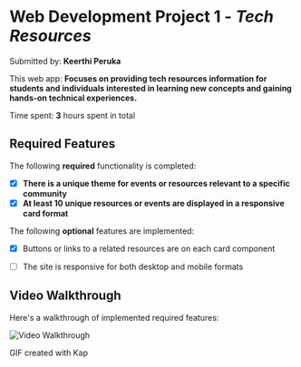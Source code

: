 # Web Development Project 1 - *Tech Resources*

Submitted by: **Keerthi Peruka**

This web app: **Focuses on providing tech resources information for students and individuals interested in learning new concepts and gaining hands-on technical experiences.**

Time spent: **3** hours spent in total

## Required Features

The following **required** functionality is completed:

- [x] **There is a unique theme for events or resources relevant to a specific community**
- [x] **At least 10 unique resources or events are displayed in a responsive card format**

The following **optional** features are implemented:

- [x] Buttons or links to a related resources are on each card component
- [ ] The site is responsive for both desktop and mobile formats


## Video Walkthrough

Here's a walkthrough of implemented required features:

<img src='https://i.imgur.com/a/9Ty203q.gif' title='Video Walkthrough' width='' alt='Video Walkthrough' />

GIF created with Kap

